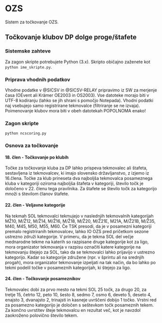 # OZS
Sistem za točkovanje OZS.

## Točkovanje klubov DP dolge proge/štafete

### Sistemske zahteve
Za zagon skripte potrebujete Python (3.x). Skripto običajno zaženete kot ```python ime_skripte.py```.

### Priprava vhodnih podatkov
Vhodne podatke v @SICSV in @SICSV-RELAY pripravimo iz SW za merjenje časa (OEvent ali Krämer OE2003 in OS2003). Vse datoteke morajo biti v UTF-8 kodiranju (lahko se jih shrani s pomočjo Notepada). Vhodni podatki naj vsebujejo samo registrirane tekmovalce (filtriranje se ne izvaja). Poimenovanje klubov mora biti v obeh datotekah POPOLNOMA enako!

### Zagon skripte
```python ncscoring.py```

### Osnova za točkovanje

#### 18. člen - Točkovanje po klubih
Točke za točkovanje kluba za DP lahko prispeva tekmovalec ali štafeta, sestavljena iz tekmovalcev, ki imajo slovensko državljanstvo, z izjemo iz 16.člena. Točke za klub prineseta dva najboljša tekmovalca posameznega kluba v kategoriji oziroma najboljša štafeta v kategoriji, število točk je določeno v 22. členu tega pravilnika. Za štafete se število točk za kategorijo množi s številom članov štafete.

#### 22. člen - Veljavne kategorije
Na tekmah SOL tekmovalci tekmujejo v naslednjih tekmovalnih kategorijah MŽ10, M/Ž12, M/Ž14, M/Ž16, M/Ž18, M/Ž20, M/Ž21E, M21A, M/Ž21B, M/Ž35, M40, M45, M50, M55, M60. Če TSK presodi, da je v posamezni kategoriji premalo registriranih tekmovalcev, lahko IO OZS pred pričetkom sezone ustrezno združi kategorije. V primeru, da je tekma SOL del večje mednarodne tekme na katerih so razpisane druge kategorije kot za ligo, mora organizator tekmovanja v razpisu označiti katere kategorije na tekmovanju štejejo za SOL, tako da se tekmovalci lahko prijavijo v ustrezno kategorijo.
Kadar so kategorije združene (npr. v šprintu ali na srednjih progah), mora organizator tekmovanje izpeljati na tak način, da bo lahko po tekmi podelil točke v posameznih kategorijah, ki štejejo za ligo.

#### 24. člen - Točkovanje posameznikov
Tekmovalec dobi za prvo mesto na tekmi SOL 25 točk, za drugo 20, za tretje 15, četrto 12, peto 10, šesto 8, sedmo 7, osmo 6, deveto 5, deseto 4, enajsto 3, dvanajsto 2, trinajsti in kasneje uvrščeni dobijo 1 točko. Vrstni red za posamezno kategorijo je določen s seštevkom točk posameznih tekem. 
Za končno uvrstitev šteje tekmovalcu en rezultat več, kot je navzdol zaokroženo polovično število tekem.

